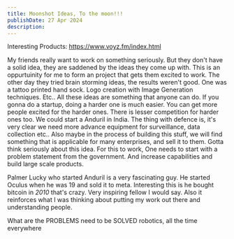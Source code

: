 ```yaml
---
title: Moonshot Ideas, To the moon!!!
publishDate: 27 Apr 2024
description: 
---
```


Interesting Products:
https://www.voyz.fm/index.html

My friends really want to work on something seriously. But they don't have a solid idea, they are saddened by the ideas they come up with. This is an oppurtuinity for me to form an project that gets them excited to work.
The other day they tried brain storming ideas, the results weren't good.
One was a tattoo printed hand sock.
Logo creation with Image Generation techniques.
Etc..
All these ideas are something that anyone can do. If you gonna do a startup, doing a harder one is much easier. You can get more people excited for the harder ones. There is lesser competition for harder ones too.
We could start a Anduril in India. The thing with defence is, it's very clear we need more advance equipment for surveillance, data collection etc.. 
Also maybe in the process of building this stuff, we will find something that is applicable for many enterprises, and sell it to them. Gotta think seriously about this idea. 
For this to work, One needs to start with a problem statement from the government. And increase capabilities and build large scale products.

Palmer Lucky who started Anduril is a very fascinating guy. He started Oculus when he was 19 and sold it to meta. Interesting this is he bought bitcoin in *2010* that's crazy.
Very inspiring fellow I would say. Also it reinforces what I was thinking about putting my work out there and understanding people.

What are the PROBLEMS need to be SOLVED
robotics, all the time everywhere
